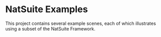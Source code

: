 # NatSuite Examples
This project contains several example scenes, each of which illustrates using a subset of the NatSuite Framework.

